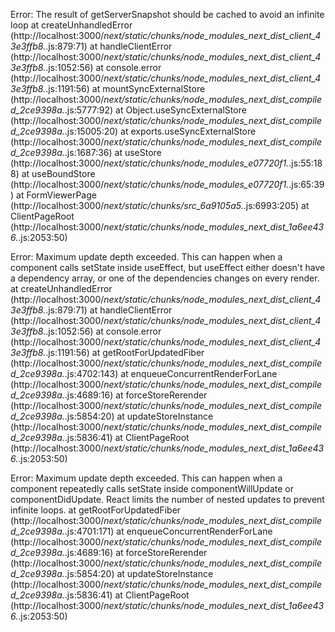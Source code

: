 Error: The result of getServerSnapshot should be cached to avoid an infinite loop
    at createUnhandledError (http://localhost:3000/_next/static/chunks/node_modules_next_dist_client_43e3ffb8._.js:879:71)
    at handleClientError (http://localhost:3000/_next/static/chunks/node_modules_next_dist_client_43e3ffb8._.js:1052:56)
    at console.error (http://localhost:3000/_next/static/chunks/node_modules_next_dist_client_43e3ffb8._.js:1191:56)
    at mountSyncExternalStore (http://localhost:3000/_next/static/chunks/node_modules_next_dist_compiled_2ce9398a._.js:5777:92)
    at Object.useSyncExternalStore (http://localhost:3000/_next/static/chunks/node_modules_next_dist_compiled_2ce9398a._.js:15005:20)
    at exports.useSyncExternalStore (http://localhost:3000/_next/static/chunks/node_modules_next_dist_compiled_2ce9398a._.js:1687:36)
    at useStore (http://localhost:3000/_next/static/chunks/node_modules_e07720f1._.js:55:188)
    at useBoundStore (http://localhost:3000/_next/static/chunks/node_modules_e07720f1._.js:65:39)
    at FormViewerPage (http://localhost:3000/_next/static/chunks/src_6a9105a5._.js:6993:205)
    at ClientPageRoot (http://localhost:3000/_next/static/chunks/node_modules_next_dist_1a6ee436._.js:2053:50)


Error: Maximum update depth exceeded. This can happen when a component calls setState inside useEffect, but useEffect either doesn't have a dependency array, or one of the dependencies changes on every render.
    at createUnhandledError (http://localhost:3000/_next/static/chunks/node_modules_next_dist_client_43e3ffb8._.js:879:71)
    at handleClientError (http://localhost:3000/_next/static/chunks/node_modules_next_dist_client_43e3ffb8._.js:1052:56)
    at console.error (http://localhost:3000/_next/static/chunks/node_modules_next_dist_client_43e3ffb8._.js:1191:56)
    at getRootForUpdatedFiber (http://localhost:3000/_next/static/chunks/node_modules_next_dist_compiled_2ce9398a._.js:4702:143)
    at enqueueConcurrentRenderForLane (http://localhost:3000/_next/static/chunks/node_modules_next_dist_compiled_2ce9398a._.js:4689:16)
    at forceStoreRerender (http://localhost:3000/_next/static/chunks/node_modules_next_dist_compiled_2ce9398a._.js:5854:20)
    at updateStoreInstance (http://localhost:3000/_next/static/chunks/node_modules_next_dist_compiled_2ce9398a._.js:5836:41)
    at ClientPageRoot (http://localhost:3000/_next/static/chunks/node_modules_next_dist_1a6ee436._.js:2053:50)


Error: Maximum update depth exceeded. This can happen when a component repeatedly calls setState inside componentWillUpdate or componentDidUpdate. React limits the number of nested updates to prevent infinite loops.
    at getRootForUpdatedFiber (http://localhost:3000/_next/static/chunks/node_modules_next_dist_compiled_2ce9398a._.js:4701:171)
    at enqueueConcurrentRenderForLane (http://localhost:3000/_next/static/chunks/node_modules_next_dist_compiled_2ce9398a._.js:4689:16)
    at forceStoreRerender (http://localhost:3000/_next/static/chunks/node_modules_next_dist_compiled_2ce9398a._.js:5854:20)
    at updateStoreInstance (http://localhost:3000/_next/static/chunks/node_modules_next_dist_compiled_2ce9398a._.js:5836:41)
    at ClientPageRoot (http://localhost:3000/_next/static/chunks/node_modules_next_dist_1a6ee436._.js:2053:50)